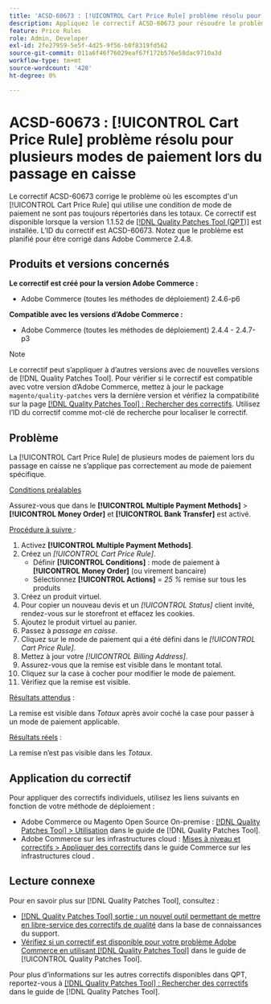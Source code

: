 ```yaml
---
title: 'ACSD-60673 : [!UICONTROL Cart Price Rule] problème résolu pour plusieurs modes de paiement lors du passage en caisse'
description: Appliquez le correctif ACSD-60673 pour résoudre le problème d'Adobe Commerce où les remises d'un [!UICONTROL Cart Price Rule] qui utilise une condition de mode de paiement ne sont pas toujours répertoriées dans les totaux.
feature: Price Rules
role: Admin, Developer
exl-id: 2fe27959-5e5f-4d25-9f56-b0f8319fd562
source-git-commit: 011a6f46f76029eaf67f172b576e58dac9710a3d
workflow-type: tm+mt
source-wordcount: '428'
ht-degree: 0%

---
```


# ACSD-60673 : [!UICONTROL Cart Price Rule] problème résolu pour plusieurs modes de paiement lors du passage en caisse

Le correctif ACSD-60673 corrige le problème où les escomptes d&#39;un [!UICONTROL Cart Price Rule] qui utilise une condition de mode de paiement ne sont pas toujours répertoriés dans les totaux. Ce correctif est disponible lorsque la version 1.1.52 de [[!DNL Quality Patches Tool (QPT)]](https://experienceleague.adobe.com/en/docs/commerce-operations/tools/quality-patches-tool/quality-patches-tool-to-self-serve-quality-patches) est installée. L’ID du correctif est ACSD-60673. Notez que le problème est planifié pour être corrigé dans Adobe Commerce 2.4.8.

## Produits et versions concernés

**Le correctif est créé pour la version Adobe Commerce :**

* Adobe Commerce (toutes les méthodes de déploiement) 2.4.6-p6

**Compatible avec les versions d’Adobe Commerce :**

* Adobe Commerce (toutes les méthodes de déploiement) 2.4.4 - 2.4.7-p3

>[!NOTE]
>
>Le correctif peut s’appliquer à d’autres versions avec de nouvelles versions de [!DNL Quality Patches Tool]. Pour vérifier si le correctif est compatible avec votre version d’Adobe Commerce, mettez à jour le package `magento/quality-patches` vers la dernière version et vérifiez la compatibilité sur la page [[!DNL Quality Patches Tool] : Rechercher des correctifs](https://experienceleague.adobe.com/tools/commerce-quality-patches/index.html). Utilisez l’ID du correctif comme mot-clé de recherche pour localiser le correctif.

## Problème

La [!UICONTROL Cart Price Rule] de plusieurs modes de paiement lors du passage en caisse ne s’applique pas correctement au mode de paiement spécifique.

<u>Conditions préalables</u>

Assurez-vous que dans le **[!UICONTROL Multiple Payment Methods]** > **[!UICONTROL Money Order]** et **[!UICONTROL Bank Transfer]** est activé.

<u>Procédure à suivre </u> :

1. Activez **[!UICONTROL Multiple Payment Methods]**.
1. Créez un *[!UICONTROL Cart Price Rule]*.
   * Définir **[!UICONTROL Conditions]** : mode de paiement à **[!UICONTROL Money Order]** (ou virement bancaire)
   * Sélectionnez **[!UICONTROL Actions]** = *25 %* remise sur tous les produits
1. Créez un produit virtuel.
1. Pour copier un nouveau devis et un *[!UICONTROL Status]* client invité, rendez-vous sur le storefront et effacez les cookies.
1. Ajoutez le produit virtuel au panier.
1. Passez à *passage en caisse*.
1. Cliquez sur le mode de paiement qui a été défini dans le *[!UICONTROL Cart Price Rule]*.
1. Mettez à jour votre *[!UICONTROL Billing Address]*.
1. Assurez-vous que la remise est visible dans le montant total.
1. Cliquez sur la case à cocher pour modifier le mode de paiement.
1. Vérifiez que la remise est visible.

<u>Résultats attendus</u> :

La remise est visible dans *Totaux* après avoir coché la case pour passer à un mode de paiement applicable.

<u>Résultats réels</u> :

La remise n’est pas visible dans les *Totaux*.

## Application du correctif

Pour appliquer des correctifs individuels, utilisez les liens suivants en fonction de votre méthode de déploiement :

* Adobe Commerce ou Magento Open Source On-premise : [[!DNL Quality Patches Tool] > Utilisation](/help/tools/quality-patches-tool/usage.md) dans le guide de [!DNL Quality Patches Tool].
* Adobe Commerce sur les infrastructures cloud : [Mises à niveau et correctifs > Appliquer des correctifs](https://experienceleague.adobe.com/docs/commerce-cloud-service/user-guide/develop/upgrade/apply-patches.html) dans le guide Commerce sur les infrastructures cloud .

## Lecture connexe

Pour en savoir plus sur [!DNL Quality Patches Tool], consultez :

* [[!DNL Quality Patches Tool] sortie : un nouvel outil permettant de mettre en libre-service des correctifs de qualité](https://experienceleague.adobe.com/en/docs/commerce-operations/tools/quality-patches-tool/quality-patches-tool-to-self-serve-quality-patches) dans la base de connaissances du support.
* [Vérifiez si un correctif est disponible pour votre problème Adobe Commerce en utilisant [!DNL Quality Patches Tool]](/help/tools/quality-patches-tool/patches-available-in-qpt/check-patch-for-magento-issue-with-magento-quality-patches.md) dans le guide de [!UICONTROL Quality Patches Tool].

Pour plus d’informations sur les autres correctifs disponibles dans QPT, reportez-vous à [[!DNL Quality Patches Tool] : Rechercher des correctifs](https://experienceleague.adobe.com/tools/commerce-quality-patches/index.html) dans le guide de [!DNL Quality Patches Tool].
